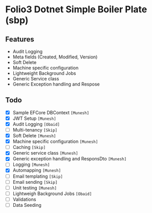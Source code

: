 # Folio3 Dotnet Simple Boiler Plate (sbp)


## Features
* Audit Logging
* Meta fields (Created, Modified, Version)
* Soft Delete
* Machine specific configuration
* Lightweight Background Jobs
* Generic Service class 
* Generic Exception handling and Respose

## Todo

- [x] Sample EFCore DBContext          `[Munesh]`
- [x] JWT Setup            `[Munesh]`
- [x] Audit Logging        `[Obaid]`
- [ ] Multi-tenancy        `[Skip]`
- [x] Soft Delete          `[Munesh]`
- [x] Machine specific configuration `[Munesh]`
- [ ] Caching              `[Skip]`
- [x] Generic service class `[Munesh]`
- [x] Generic exception handling and ResponsDto `[Munesh]`
- [ ] Logging            `[Munesh]`
- [x] Automapping        `[Munesh]` 
- [ ] Email templating  `[Skip]`
- [ ] Email sending `[Skip]`
- [ ] Unit testing            `[Munesh]`
- [ ] Lightweigh Background Jobs `[Obaid]`
- [ ] Validations
- [ ] Data Seeding
